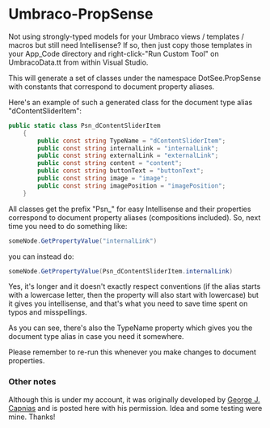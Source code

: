 # Umbraco-PropSense
Not using strongly-typed models for your Umbraco views / templates / macros but still need Intellisense? If so, then just copy those templates in your App_Code directory and right-click-"Run Custom Tool" on UmbracoData.tt from within Visual Studio. 

This will generate a set of classes under the namespace DotSee.PropSense with constants that correspond to document property aliases.

Here's an example of such a generated class for the document type alias "dContentSliderItem":

```csharp
public static class Psn_dContentSliderItem
	{
		public const string TypeName = "dContentSliderItem";
		public const string internalLink = "internalLink";
		public const string externalLink = "externalLink";
		public const string content = "content";
		public const string buttonText = "buttonText";
		public const string image = "image";
		public const string imagePosition = "imagePosition";
	}
```

All classes get the prefix "Psn_" for easy Intellisense and their properties correspond to document property aliases (compositions included). So, next time you need to do something like:

```csharp
someNode.GetPropertyValue("internalLink")
```

you can instead do:

```csharp
someNode.GetPropertyValue(Psn_dContentSliderItem.internalLink)
```

Yes, it's longer and it doesn't exactly respect conventions (if the alias starts with a lowercase letter, then the property will also start with lowercase) but it gives you intellisense, and that's what you need to save time spent on typos and misspellings.

As you can see, there's also the TypeName property which gives you the document type alias in case you need it somewhere.

Please remember to re-run this whenever you make changes to document properties.

### Other notes
Although this is under my account, it was originally developed by [George J. Capnias](https://github.com/gcapnias) and is posted here with his permission. Idea and some testing were mine. Thanks! 
